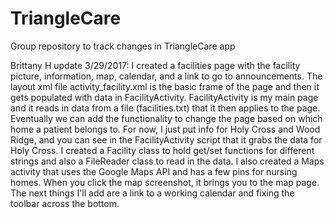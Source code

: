 # TriangleCare
Group repository to track changes in TriangleCare app

Brittany  H update 3/29/2017:
I created a facilities page with the facility picture, information, map, calendar, and a link to go to announcements.
The layout xml file activity_facility.xml is the basic frame of the page and then it gets populated with data in FacilityActivity.
FacilityActivity is my main page and it reads in data from a file (facilities.txt) that it then applies to the page. Eventually
we can add the functionality to change the page based on which home a patient belongs to. For now, I just put info for Holy Cross and 
Wood Ridge, and you can see in the FacilityActivity script that it grabs the data for Holy Cross.
I created a Facility class to hold get/set functions for different strings and also a FileReader class to read in the data.
I also created a Maps activity that uses the Google Maps API and has a few pins for nursing homes. When you click the map screenshot,
it brings you to the map page. 
The next things I'll add are a link to a working calendar and fixing the toolbar across the bottom.
